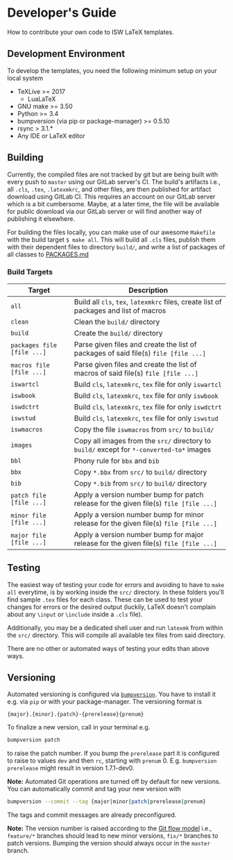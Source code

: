 # Developer's Guide

How to contribute your own code to ISW LaTeX templates.

## Development Environment

To develop the templates, you need the following minimum setup on your local system

* TeXLive >= 2017
  * LuaLaTeX
* GNU make >= 3.50
* Python >= 3.4
* bumpversion (via pip or package-manager) >= 0.5.10
* rsync > 3.1.*
* Any IDE or LaTeX editor

## Building

Currently, the compiled files are not tracked by git but are being built with every push to `master` using our GitLab server's CI. The build's artifacts i.e., all `.cls`, `.tex`, `.latexmkrc`, and other files, are then published for artifact download using GitLab CI. This requires an account on our GitLab server which is a bit cumbersome. Maybe, at a later time, the file will be available for public download via our GitLab server or will find another way of publishing it elsewhere.

For building the files locally, you can make use of our awesome `Makefile` with the build target `$ make all`. This will build all `.cls` files, publish them with their dependent files to directory `build/`, and write a list of packages of all classes to [PACKAGES.md](PACKAGES.md)

### Build Targets

| Target | Description |
|--------|-------------|
| `all`    | Build all `cls`, `tex`, `latexmkrc` files, create list of packages and list of macros |
| `clean`  | Clean the `build/` directory |
| `build`  | Create the `build/` directory |
| `packages file [file ...]` | Parse given files and create the list of packages of said file(s) `file [file ...]` |
| `macros file [file ...]` | Parse given files and create the list of macros of said file(s) `file [file ...]` |
| `iswartcl` | Build `cls`, `latexmkrc`, `tex` file for only `iswartcl` |
| `iswbook` | Build `cls`, `latexmkrc`, `tex` file for only `iswbook` |
| `iswdctrt` | Build `cls`, `latexmkrc`, `tex` file for only `iswdctrt` |
| `iswstud` | Build `cls`, `latexmkrc`, `tex` file for only `iswstud` |
| `iswmacros` | Copy the file `iswmacros` from `src/` to `build/` |
| `images` | Copy all images from the `src/` directory to `build/` except for `*-converted-to*` images |
| `bbl` | Phony rule for `bbx` and `bib` |
| `bbx` | Copy `*.bbx` from `src/` to `build/` directory |
| `bib` | Copy `*.bib` from `src/` to `build/` directory |
| `patch file [file ...]` | Apply a version number bump for patch release for the given file(s) `file [file ...]` |
| `minor file [file ...]` | Apply a version number bump for minor release for the given file(s) `file [file ...]` |
| `major file [file ...]` | Apply a version number bump for major release for the given file(s) `file [file ...]` |

## Testing

The easiest way of testing your code for errors and avoiding to have to `make all` everytime, is by working inside the `src/` directory. In these folders you'll find sample `.tex` files for each class. These can be used to test your changes for errors or the desired output (luckily, LaTeX doesn't complain about any `\input` or `\include` inside a `.cls` file).

Additionally, you may be a dedicated shell user and run `latexmk` from within the `src/` directory. This will compile all available tex files from said directory.

There are no other or automated ways of testing your edits than above ways.

## Versioning

Automated versioning is configured via [`bumpversion`](https://github.com/peritus/bumpversion). You have to install it e.g. via `pip` or with your package-manager. The versioning format is

```
{major}.{minor}.{patch}-{prerelease}{prenum}
```

To finalize a new version, call in your terminal e.g.

```sh
bumpversion patch
```

to raise the patch number. If you bump the `prerelease` part it is configured to raise to values `dev` and then `rc`, starting with `prenum` 0. E.g. `bumpversion prerelease` might result in version 1.7.1-dev0.

**Note:** Automated Git operations are turned off by default for new versions. You can automatically commit and tag your new version with

```sh
bumpversion --commit --tag {major|minor|patch|prerelease|prenum}
```

The tags and commit messages are already preconfigured.

**Note:** The version number is raised according to the [Git flow model](https://nvie.com/posts/a-successful-git-branching-model/) i.e., `feature/*` branches should lead to new minor versions, `fix/*` branches to patch versions. Bumping the version should always occur in the `master` branch.